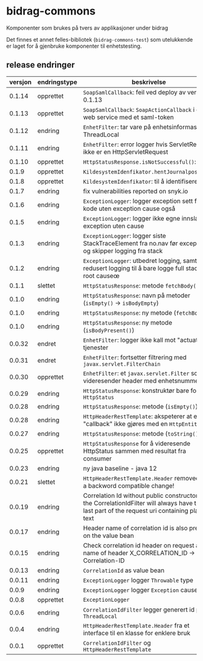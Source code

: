 # bidrag-commons
Komponenter som brukes på tvers av applikasjoner under bidrag

Det finnes et annet felles-bibliotek (`bidrag-commons-test`) som utelukkende er laget for å
gjenbruke komponenter til enhetstesting. 

## release endringer

versjon | endringstype | beskrivelse
--------|--------------|------------
0.1.14  | opprettet    | `SoapSamlCallback`: feil ved deploy av versjon 0.1.13
0.1.13  | opprettet    | `SoapSamlCallback`: `SoapActionCallback` i en web service med et saml-token
0.1.12  | endring      | `EnhetFilter`: tar vare på enhetsinformasjon i ThreadLocal     
0.1.11  | endring      | `EnhetFilter`: error logger hvis ServletRequest ikke er en HttpServletRequest     
0.1.10  | opprettet    | `HttpStatusResponse.isNotSuccessful()`:   
0.1.9   | opprettet    | `KildesystemIdenfikator.hentJournalpostId()`:   
0.1.8   | opprettet    | `KildesystemIdenfikator`: til å identifisere  
0.1.7   | endring      | fix vulnerabilities reported on snyk.io 
0.1.6   | endring      | `ExceptionLogger`: logger exception sett fra nav kode uten exception cause også 
0.1.5   | endring      | `ExceptionLogger`: logger ikke egne innslag for exception uten cause 
0.1.3   | endring      | `ExceptionLogger`: logger siste StackTraceElement fra no.nav før exception og skipper logging fra stack 
0.1.2   | endring      | `ExceptionLogger`: utbedret logging, samt redusert logging til å bare logge full stack på root causeœ 
0.1.1   | slettet      | `HttpStatusResponse`: metode `fetchBody()`
0.1.0   | endring      | `HttpStatusResponse`: navn på metoder (`isEmpty()` -> `isBodyEmpty`)
0.1.0   | endring      | `HttpStatusResponse`: ny metode (`fetchBody()`)
0.1.0   | endring      | `HttpStatusResponse`: ny metode (`isBodyPresent()`)
0.0.32  | endret       | `EnhetFilter`: logger ikke kall mot "actuator"-tjenester
0.0.31  | endret       | `EnhetFilter`: fortsetter filtrering med `javax.servlet.FilterChain`
0.0.30  | opprettet    | `EnhetFilter`: et `javax.servlet.Filter` som videresender header med enhetsnummer
0.0.29  | endring      | `HttpStatusResponse`: konstruktør bare for `HttpStatus`
0.0.28  | endring      | `HttpStatusResponse`: metode (`isEmpty()`)
0.0.28  | endring      | `HttpHeaderRestTemplate`: akspeterer at et "callback" ikke gjøres med en `HttpEntity`
0.0.27  | endring      | `HttpStatusResponse`: metode (`toString()`)
0.0.25  | opprettet    | `HttpStatusResponse` for å videresende HttpStatus sammen med resultat fra consumer
0.0.23  | endring      | ny java baseline - java 12
0.0.21  | slettet      | `HttpHeaderRestTemplate.Header` removed. Not a backword compatible change!
0.0.19  | endring      | Correlation Id without public constructors and the CorrelationIdFilter will always have the last part of the request uri containing plain text
0.0.17  | endring      | Header name of correlation id is also present on the value bean
0.0.15  | endring      | Check correlation id header on request and name of header X_CORRELATION_ID -> X-Correlation-ID
0.0.13  | endring      | `CorrelationId` as value bean
0.0.11  | endring      | `ExceptionLogger` logger `Throwable` type
0.0.9   | endring      | `ExceptionLogger` logger `Exception` cause
0.0.8   | opprettet    | `ExceptionLogger`
0.0.6   | endring      | `CorrelationIdFilter` legger generert id på `ThreadLocal`
0.0.4   | endring      | `HttpHeaderRestTemplate.Header` fra et interface til en klasse for enklere bruk
0.0.1   | opprettet    | `CorrelationIdFilter` og `HttpHeaderRestTemplate`
